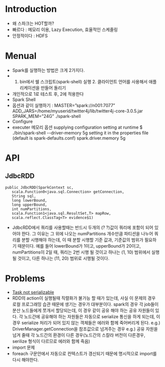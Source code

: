 # Introduction

* 왜 스파크는 HOT할까?
 * 빠르다 : 메모리 이용, Lazy Execution, 효율적인 스케줄링
 * 안정적이다 : HDFS

# Menual

* Spark를 실행하는 방법은 크게 2가지다.
* 1. bin에서 쉘 스크립트(spark-shell) 실행 2. 클라이언트 언어를 사용해서 애플리케이션을 만들어 돌리기
* 개인적으로 1로 테스트 후, 2에 적용한다
* Spark Shell
 * 옵션과 같이 실행하기
 : MASTER=”spark://n001:7077” ADD_JARS=/home/myuserid/twitter4j/lib/twitter4j-core-3.0.5.jar SPARK_MEM=”24G” ./spark-shell 
* Configure
 * executer 메모리 옵션
supplying configuration setting at runtime
    $ ./bin/spark-shell --driver-memory 5g
setting it in the properties file (default is spark-defaults.conf)
    spark.driver.memory              5g
# API
## JdbcRDD
    public JdbcRDD(SparkContext sc,
       scala.Function0<java.sql.Connection> getConnection,
       String sql,
       long lowerBound,
       long upperBound,
       int numPartitions,
       scala.Function1<java.sql.ResultSet,T> mapRow,
       scala.reflect.ClassTag<T> evidence$1)
* JdbcRDD에서 쿼리를 사용할때는 반드시 두개의 (? ?)값이 쿼리에 포함이 되어 있어야 한다. 그 이유는 그 위에 나오는 numPartitions 개수만큼 파티션을 나누어 쿼리를 분할 시행해야 하는데, 이 때 분할 시행할 기준 값과, 기준값의 범위가 필요하기 때문이다. 
예를 들어 lowerBound가 1이고,  upperBound가 20이고, numPartitions이 2일 때, 쿼리는 2번 시행 될 것이고 하나는 (1, 10) 범위에서 실행될 것이고, 다른 하나는 (11, 20) 범위로 시행될 것이다.
 

# Problems

* [Task not serializable](http://stackoverflow.com/questions/22592811/task-not-serializable-java-io-notserializableexception-when-calling-function-ou)
 * RDD의 action이 실행될때 직렬화가 불가능 할 때가 있는데, 사실 이 문제의 경우 로컬 프로그래밍 습관 때문에 생기는 경우가 대부분이다.
 spark의 경우 각 job들이 분산 노드들에게 쪼개서 할당되는데, 이 경우 같이 공유 해야 하는 공유 자원들이 있다. 
 각 노드간에 공유해야 하는 자원들은 자동으로 serialize 통신을 하게 되는데, 
 이 경우 serialize 처리가 되어 있지 않는 객체들은 에러와 함께 죽어버리게 된다.
 e.g.) DriverManager.getConnection을 참조값으로 넘겨주는 경우
 e.g.) 공유 자원을 넘겨 줄때 각 노드간의 환경이 다른 경우(노드간의 스칼라 버전이 다른경우, serilize 형식이 다르므로 에러와 함께 죽음)
* import 문제
 * foreach 구문안에서 자동으로 컨텍스트가 갱신되기 때문에 명시적으로 import를 다시 해야한다.

